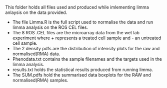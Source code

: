 This folder holds all files used and produced while imlementing limma anlaysis on the data provided.
* The file Limma.R is the full script used to normalise the data and run limma analysis on the ROS CEL files.
* The 8 ROS .CEL files are the microarray data from the wet lab experiment where + represents a treated cell sample and - an untreated cell sample.
* The 2 density pdfs are the distribution of intensity plots for the raw and normalised(RMA) data.
* Phenodata.txt contains the sample filenames and the targets used in the limma analysis.
* results.txt holds the statistical results produced from running limma.
* The SUM.pdfs hold the summarised data boxplots for the RAW and normalised(RMA) samples.
